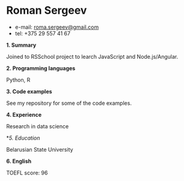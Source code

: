 # Roman Sergeev
* e-mail: roma.sergeev@gmail.com
* tel: +375 29 557 41 67

**1. Summary**

Joined to RSSchool  project to learch JavaScript and Node.js/Angular.

**2. Programming languages**

Python, R

**3. Code examples**

See my repository for some of the code examples.

**4. Experience**

Research in data science

**5. *Education**

Belarusian State University

**6. English**

TOEFL score: 96

